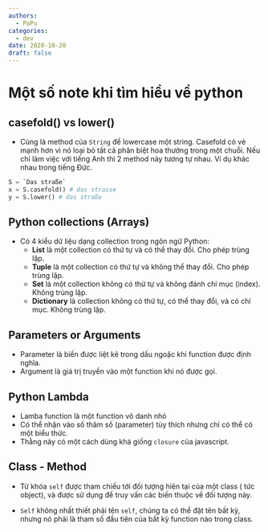 ```yaml
---
authors:
  - PaPu
categories:
  - dev
date: 2020-10-20
draft: false
---
```


# Một số note khi tìm hiểu về python

## casefold() vs lower()

- Cùng là method của `String` để lowercase một string. Casefold có vẻ mạnh hơn vì nó loại bỏ tất cả phân biệt hoa thường trong một chuỗi. Nếu chỉ làm việc với tiếng Anh thì 2 method này tương tự nhau. Ví dụ khác nhau trong tiếng Đức.

```python linenums="1"
S = `Das straße`
x = S.casefold() # das strasse
y = S.lower() # das straße
```

<!-- more -->

## Python collections (Arrays)

- Có 4 kiểu dữ liệu dạng collection trong ngôn ngữ Python:
  - **List** là một collection có thứ tự và có thể thay đổi. Cho phép trùng lặp.
  - **Tuple** là một collection có thứ tự và không thể thay đổi. Cho phép trùng lặp.
  - **Set** là một collection không có thứ tự và không đánh chỉ mục (index). Không trùng lặp.
  - **Dictionary** là collection không có thứ tự, có thể thay đổi, và có chỉ mục. Không trùng lặp.

## Parameters or Arguments

- Parameter là biến được liệt kê trong dấu ngoặc khi function được định nghĩa.
- Argument là giá trị truyền vào một function khi nó được gọi.

## Python Lambda

- Lamba function là một function vô danh nhỏ
- Có thể nhận vào số thâm số (parameter) tùy thích nhưng chỉ có thể có một biểu thức.
- Thằng này có một cách dùng khá giống `closure` của javascript.

## Class - Method

- Từ khóa `self` được tham chiếu tới đối tượng hiện tại của một class ( tức object), và được sử dụng để truy vấn các biến thuộc về đối tượng này.

- `Self` không nhất thiết phải tên `self`, chúng ta có thể đặt tên bất kỳ, nhưng nó phải là tham số đầu tiên của bất kỳ function nào trong class.
